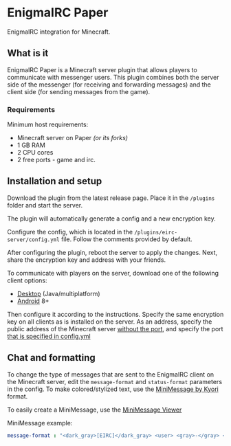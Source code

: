 # EnigmaIRC Paper
EnigmaIRC integration for Minecraft.

## What is it
EnigmaIRC Paper is a Minecraft server plugin that allows players to communicate with messenger users.
This plugin combines both the server side of the messenger (for receiving and forwarding messages) and the client side (for sending messages from the game).

### Requirements
Minimum host requirements:
- Minecraft server on Paper *(or its forks)*
- 1 GB RAM
- 2 CPU cores
- 2 free ports - game and irc.

## Installation and setup
Download the plugin from the latest release page. Place it in the `/plugins` folder and start the server.

The plugin will automatically generate a config and a new encryption key.

Configure the config, which is located in the `/plugins/eirc-server/config.yml` file. Follow the comments provided by default.

After configuring the plugin, reboot the server to apply the changes. Next, share the encryption key and address with your friends.

To communicate with players on the server, download one of the following client options:
- [Desktop](https://github.com/Dertfin3051/EnigmaIRC-Java) (Java/multiplatform)
- [Android](https://github.com/eirc-fork/EnigmaIRC-Mobile) 8+

Then configure it according to the instructions. Specify the same encryption key on all clients as is installed on the server. As an address, specify the public address of the Minecraft server <u>without the port</u>, and specify the port <u>that is specified in config.yml</u>

## Chat and formatting
To change the type of messages that are sent to the EnigmaIRC client on the Minecraft server, edit the `message-format` and `status-format` parameters in the config. To make colored/stylized text, use the [MiniMessage by Kyori](https://docs.advntr.dev/minimessage/format.html) format.

To easily create a MiniMessage, use the [MiniMessage Viewer](https://webui.advntr.dev/)

MiniMessage example:
```yaml
message-format : "<dark_gray>[EIRC]</dark_gray> <user> <gray>-</gray> <message>"
```
